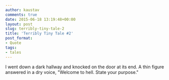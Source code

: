 ```yaml
---
author: kaustav
comments: true
date: 2015-06-18 13:19:48+00:00
layout: post
slug: terribly-tiny-tale-2
title: 'Terribly Tiny Tale #2'
post_format:
- Quote
tags:
- tales
---
```


I went down a dark hallway and knocked on the door at its end. A thin figure answered in a dry voice, "Welcome to hell. State your purpose."
